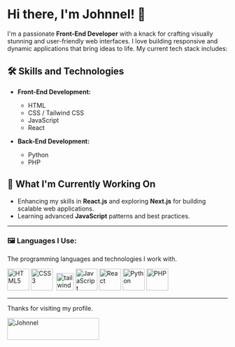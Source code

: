 # Hi there, I'm Johnnel! 👋

I'm a passionate **Front-End Developer** with a knack for crafting visually stunning and user-friendly web interfaces. I love building responsive and dynamic applications that bring ideas to life. My current tech stack includes:

## 🛠️ Skills and Technologies

- **Front-End Development:**
  - HTML
  - CSS / Tailwind CSS
  - JavaScript
  - React

- **Back-End Development:**
  - Python
  - PHP

## 🚀 What I'm Currently Working On
- Enhancing my skills in **React.js** and exploring **Next.js** for building scalable web applications.
- Learning advanced **JavaScript** patterns and best practices.



---

### 🖼️ Languages I Use:
The programming languages and technologies I work with. 

<div>
  <img src="https://cdn.jsdelivr.net/gh/devicons/devicon/icons/html5/html5-original.svg" alt="HTML5" width="50" height="50"/>
  <img src="https://cdn.jsdelivr.net/gh/devicons/devicon/icons/css3/css3-original.svg" alt="CSS3" width="50" height="50"/>
  <img href="https://tailwindcss.com/" target="_blank" rel="noreferrer"> <img src="https://www.vectorlogo.zone/logos/tailwindcss/tailwindcss-icon.svg" alt="tailwind" width="40" height="40"/>
  <img src="https://cdn.jsdelivr.net/gh/devicons/devicon/icons/javascript/javascript-original.svg" alt="JavaScript" width="50" height="50"/>
  <img src="https://cdn.jsdelivr.net/gh/devicons/devicon/icons/react/react-original.svg" alt="React" width="50" height="50"/>
  <img src="https://cdn.jsdelivr.net/gh/devicons/devicon/icons/python/python-original.svg" alt="Python" width="50" height="50"/>
  <img src="https://cdn.jsdelivr.net/gh/devicons/devicon/icons/php/php-original.svg" alt="PHP" width="50" height="50"/>
</div>

---

 Thanks for visiting my profile. 
 
<p><a href="https://ko-fi.com/Johnnel"> <img align="left" src="https://cdn.ko-fi.com/cdn/kofi3.png?v=3" height="50" width="210" alt="Johnnel" /></a></p>
